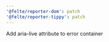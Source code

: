 ```yaml
---
'@felte/reporter-dom': patch
'@felte/reporter-tippy': patch
---
```


Add aria-live attribute to error container
